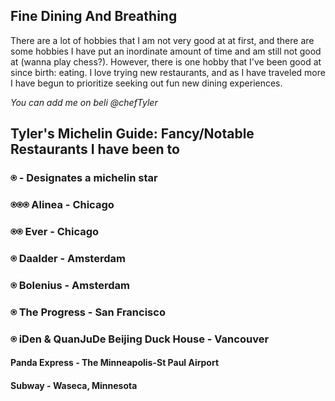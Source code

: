 ## Fine Dining And Breathing

There are a lot of hobbies that I am not very good at at first, and there are some hobbies I have put an inordinate amount of time and am still not good at (wanna play chess?). However, there is one hobby that I've been good at since birth: eating. I love trying new restaurants, and as I have traveled more I have begun to prioritize seeking out fun new dining experiences.

*You can add me on beli @chefTyler*

## Tyler's Michelin Guide: Fancy/Notable Restaurants I have been to
### ⍟ - Designates a michelin star

### ⍟⍟⍟ Alinea - Chicago

### ⍟⍟ Ever - Chicago

### ⍟ Daalder - Amsterdam

### ⍟ Bolenius - Amsterdam

### ⍟ The Progress - San Francisco

### ⍟ iDen & QuanJuDe Beijing Duck House - Vancouver
#### Panda Express - The Minneapolis-St Paul Airport
#### Subway - Waseca, Minnesota
